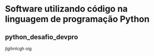 # Software utilizando código na linguagem de programação Python
## python_desafio_devpro


jlgihnlcgh oig
